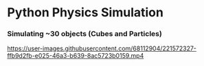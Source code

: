 # Python Physics Simulation

### Simulating ~30 objects (Cubes and Particles)
https://user-images.githubusercontent.com/68112904/221572327-ffb9d2fb-e025-46a3-b639-8ac5723b0159.mp4


